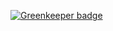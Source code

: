 
[![Greenkeeper badge](https://badges.greenkeeper.io/LittleVeigar/timer-js.svg)](https://greenkeeper.io/)
